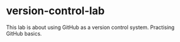 # version-control-lab
This lab is about using GitHub as a version control system.
Practising GitHub basics.
